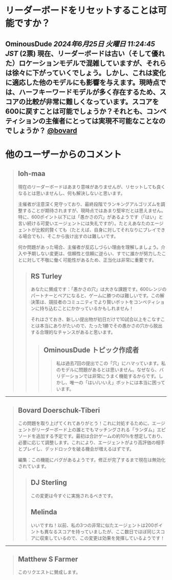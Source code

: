 # リーダーボードをリセットすることは可能ですか？
**OminousDude** *2024年6月25日 火曜日 11:24:45 JST* (2票)
現在、リーダーボードは古い（そして優れた）ロケーションモデルで混雑していますが、それらは徐々に下がっていくでしょう。しかし、これは変化に適応した他のモデルにも影響を与えます。現時点では、ハーフキーワードモデルが多く存在するため、スコアの比較が非常に難しくなっています。スコアを600に戻すことは可能でしょうか？それとも、コンペティションの主催者にとっては実現不可能なことなのでしょうか？ [@bovard](https://www.kaggle.com/bovard) 
---
# 他のユーザーからのコメント
> ## loh-maa
>
> 現在のリーダーボードはあまり意味がありませんが、リセットしても良くなるとは思いませんし、何も解決しないと思います。
> 
> 主催者が注意深く見守っており、最終段階でランキングアルゴリズムを調整することが期待されますが、現時点ではあまり堅牢だとは思えません。特に、600ポイント以下には「愚かさの穴」があるようです（「はい」と言い続ける可愛いエージェントには失礼ですが）。たとえあなたのエージェントが比較的賢くても（たとえば、自身に対してそれなりにプレイできる場合でも）、そこから抜け出すのは難しいです。
>
> 何か問題があった場合、主催者が反応しづらい理由を理解しましょう。介入や予期しない変更は、信頼性と信頼に逆らい、すでに誰かが努力したことに対して不敬に働く可能性があるため、正当化は非常に重要です。
>
> > ## RS Turley
> >
> > あなたに賛成です：「愚かさの穴」は大きな課題です。600レンジのパートナーとペアになると、ゲームに勝つのは難しいです。この解決策は、競技者のコミュニティでより賢いボットをコンペティションに持ち込むことにかかっているかもしれません！
> >
> > それはさておき、新しい提出物が初日だけで10試合以上をこなすことは本当にありがたいので、たった1勝でその愚かさの穴から脱出する合理的なチャンスがあると思います。
> >
> > > ## OminousDude トピック作成者
> > > > 私は過去7回の提出でこの「穴」にハマっています。私のモデルに問題があるとは思いません。なぜなら、バリデーションでは非常にうまく機能するからです。しかし、唯一の「はい/いいえ」ボットには本当に困っています。
> >
> > > 
---
> ## Bovard Doerschuk-Tiberi
>
> この問題を取り上げてくれてありがとう！これに対処するために、エージェントがリーダーボード上の誰とでもマッチングされる「ランダム」エピソードを追加する予定です。最初は合計ゲームの約10％を想定しており、必要に応じて調整します。これにより、エージェントがより高評価の相手とプレイし、デッドロックを破る機会が増えるはずです。
>
> 編集：この機能にバグがあるようです。修正が完了するまで現在は無効化されています。
>
> > ## DJ Sterling
> >
> > この変更は今すぐに実施されるべきです。
> >
> > 
> > ## Melinda
> >
> > いいですね！以前、私の3つの非常に似たエージェントは200ポイントも異なるスコアを持っていましたが、ここ数日でほぼ同じスコアに収束しているので、この変更は効果を発揮しているようです！
> >
> > 
---
> ## Matthew S Farmer
>
> このリクエストに賛成します。 
> 
>
